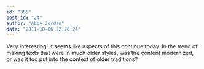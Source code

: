 ```yaml
---
id: "355"
post_id: "24"
author: "Abby Jordan"
date: "2011-10-06 22:26:24"
---
```

Very interesting! It seems like aspects of this continue today. In the trend of making texts that were in much older styles, was the content modernized, or was it too put into the context of older traditions?
